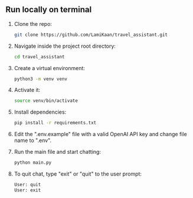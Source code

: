 ## Run locally on terminal

1. Clone the repo:
   ```bash
   git clone https://github.com/LamiKaan/travel_assistant.git
   ```
2. Navigate inside the project root directory:
   ```bash
   cd travel_assistant
   ```
3. Create a virtual environment:
   ```bash
   python3 -m venv venv
   ```
4. Activate it:
   ```bash
   source venv/bin/activate
   ```
5. Install dependencies:
   ```bash
   pip install -r requirements.txt
   ```
6. Edit the ".env.example" file with a valid OpenAI API key and change file name to ".env".

7. Run the main file and start chatting:
   ```bash
   python main.py
   ```
8. To quit chat, type "exit" or "quit" to the user prompt:
   ```bash
   User: quit
   User: exit
   ```
